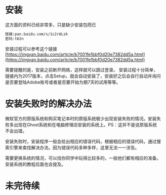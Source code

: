 # 安装

这方面的资料已经非常多，只是缺少安装包而已

```bash
链接:pan.baidu.com/s/1c2rALsk
密码:t62n
```

安装过程可以参考这个链接[https://jingyan.baidu.com/article/b7001fe1bbf0d20e7382dd5a.html](https://jingyan.baidu.com/article/b7001fe1bbf0d20e7382dd5a.html)

需要提醒的是，安装之前断开网络，这样就可以跳过登录。
安装过程十分简单，链接内为2017版本，点击Setup，就会自动安装了，安装好之后会自行自动并询问是否要登陆Adobe账号或者是否要开始为期7天的试用等等。
 

# 安装失败时的解决办法

微软官方的原版系统和购买笔记本时的原版系统极少出现安装失败的情况。安装失败多出现在Ghost系统和在电脑修理店安装的系统上。PS：这并不是说原版系统不会出错。

安装失败时，安装程序一般会给出相应的错误代码，根据相应的错误代码，通过搜索引擎来查找解决办法。因为错误代码多种多样，这里无法一一涉及。

需要更换系统的情况，可以找你同学中玩得比较多的，一般他们都有相应的准备。安装系统的教程后面也会提及。

# 未完待续
